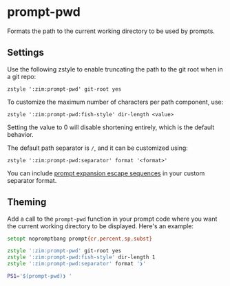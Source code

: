 prompt-pwd
==========

Formats the path to the current working directory to be used by prompts.

Settings
--------

Use the following zstyle to enable truncating the path to the git root when in a git repo:

    zstyle ':zim:prompt-pwd' git-root yes

To customize the maximum number of characters per path component, use:

    zstyle ':zim:prompt-pwd:fish-style' dir-length <value>

Setting the value to 0 will disable shortening entirely, which is the default behavior.

The default path separator is `/`, and it can be customized using:

    zstyle ':zim:prompt-pwd:separator' format '<format>'

You can include [prompt expansion escape sequences] in your custom separator
format.

Theming
-------

Add a call to the `prompt-pwd` function in your prompt code where you want the current working
directory to be displayed. Here's an example:

```zsh
setopt nopromptbang prompt{cr,percent,sp,subst}

zstyle ':zim:prompt-pwd' git-root yes
zstyle ':zim:prompt-pwd:fish-style' dir-length 1
zstyle ':zim:prompt-pwd:separator' format '❯'

PS1='$(prompt-pwd)❯ '
```

[prompt expansion escape sequences]: http://zsh.sourceforge.net/Doc/Release/Prompt-Expansion.html#Simple-Prompt-Escapes
